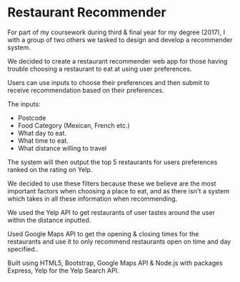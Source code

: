 # Restaurant Recommender

For part of my coursework during third & final year for my degree (2017), I with a group of two others  we tasked to design and develop a recommender system. 

We decided to create a restaurant recommender web app for those having trouble choosing a restaurant to eat at using user preferences.

Users can use inputs to choose their preferences and then submit to receive recommendation based on their preferences.

The inputs:
* Postcode
* Food Category (Mexican, French etc.)
* What day to eat.
* What time to eat.
* What distance willing to travel

The system will then output the top 5 restaurants for users preferences ranked on the rating on Yelp.

We decided to use these filters because these we believe are the most important factors when choosing a place to eat, and as there isn't a system which takes in all these information when recommending.

We used the Yelp API to get restaurants of user tastes around the user within the distance inputted.

Used Google Maps API to get the opening & closing times for the restaurants and use it to only recommend restaurants open on time and day specified..

Built using HTML5, Bootstrap, Google Maps API & Node.js with packages Express, Yelp for the Yelp Search API.